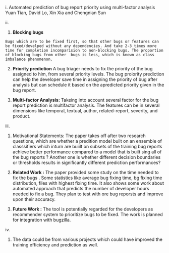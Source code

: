i. Automated prediction of bug report priority using multi-factor analysis Yuan Tian, David Lo, Xin Xia and Chengnian Sun

ii.
   1. **Blocking bugs** 
    
    Bugs which are to be fixed first, so that other bugs or features can be fixed/develped without any dependencies. And take 2-3 times more time for completion incomparision to non-blocking bugs. The proportion of blocking bugs from other  bugs is less, which is known as class imbalance phenomenon.

   2. **Priority prediction**
   A bug triager needs to fix the priority of the bug assigned to him, from several priority levels. The bug proiority prediction can help the developer save time in assigning the priority  of bug after analysis but can schedule it based on the apredicted priority given in the bug report.
  
   3. **Multi-factor Analysis:**
   Takeing into account several factor for the bug report prediction is multifactor analysis. The features can be in several dimensions like temporal, textual, author, related-report, severity, and product.

   
iii.

   1. Motivational Statements:
   The paper takes off after two research questions, which are whether  a predition model built on an ensemble of classsifiers which inturn are buiilt on subsets of the training bug reports achieve better performance compared to a model that is built sing all of the bug reports ? Another one is whether different decision boundaries or thresholds results in significantly different prediction performances?
  
   4. **Related Work :**
     The paper provided some study on the time needed to fix the bugs . Some statistics like average bug fixing time, bg fixing time distribution, files with highest fixing time. It also shows some work about automated approach that predicts the number of developer hours needed to fix a bug. They plan to test with ore bug reporsts and improve upon their accuracy.

   6. **Future Work :**
   The tool is potentially regarded for the developers as recommender system to prioritize bugs to be fixed. The work is planned for integration with bugzilla.

iv.
  1.  The data could be from various projects which could have improved the training efficiency and prediction as well.
